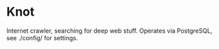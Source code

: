 # Knot
Internet crawler, searching for deep web stuff.
Operates via PostgreSQL, see ./config/ for settings.